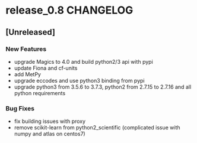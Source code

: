 # release_0.8 CHANGELOG


## [Unreleased]

### New Features
- upgrade Magics to 4.0 and build python2/3 api with pypi
- update Fiona and cf-units
- add MetPy
- upgrade eccodes and use python3 binding from pypi
- upgrade python3 from 3.5.6 to 3.7.3, python2 from 2.7.15 to 2.7.16 and all python requirements


### Bug Fixes
- fix building issues with proxy
- remove scikit-learn from python2_scientific (complicated issue with numpy and atlas on centos7)





